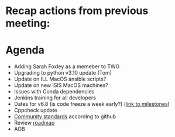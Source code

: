 # Recap actions from previous meeting:


# Agenda
- Adding Sarah Foxley as a memeber to TWG
- Upgrading to python v3.10 update (Tom)
- Update on ILL MacOS ansible scripts?
- Update on new ISIS MacOS machines?
- Issues with Conda dependencies
- Jenkins training for all developers
- Dates for v6.8 (is code freeze a week early?) ([link to milestones](https://github.com/mantidproject/mantid/milestones))
- Cppcheck update
- [Community standards](https://github.com/mantidproject/mantid/community) according to github
- Review [roadmap](https://github.com/mantidproject/roadmap/projects/1)
- AOB
